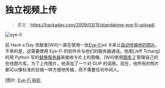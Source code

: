 # 独立视频上传

> 原文：<https://hackaday.com/2009/03/15/standalone-eye-fi-upload/>

![eye-fi](img/a903206086f8f7f802cf5e13ce37a40f.png "eye-fi")

前 Hack a Day 贡献者[Will]一直在使用一张[Eye-Fi](http://www.mahalo.com/Eye_Fi)sd 卡来让[自动传输他的照片](http://biobug.org/index.php/2009/03/14/hacking-the-eye-fi-to-keep-your-data-home/)。不幸的是，这需要使用 Eye-Fi 的软件并与他们的服务器通话。他用[Jeff Tchang]的用 Python 写的[替换服务器](http://returnbooleantrue.blogspot.com/2009/01/eye-fi-standalone-server.html)来接收卡片上的图像。[Will]使用[图库 2](http://gallery.menalto.com/) 管理自己的在线图片库。为了上传图片，他添加了一个对 GUP 的调用。现在，他所有的照片都可以像标准的目镜一样方便地传输，而不需要任何中间人。

[图片: [Eye-Fi 拆机](http://hackaday.com/2009/02/01/eye-fi-teardown/)